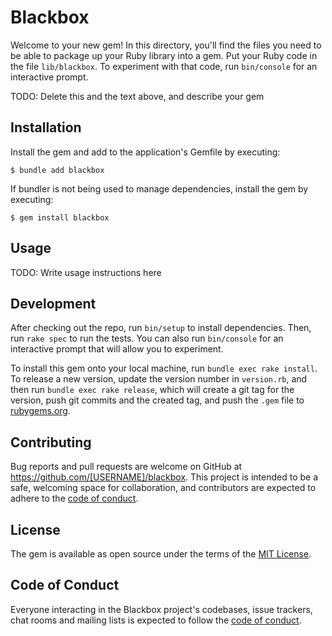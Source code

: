 # Blackbox

Welcome to your new gem! In this directory, you'll find the files you need to be able to package up your Ruby library into a gem. Put your Ruby code in the file `lib/blackbox`. To experiment with that code, run `bin/console` for an interactive prompt.

TODO: Delete this and the text above, and describe your gem

## Installation

Install the gem and add to the application's Gemfile by executing:

    $ bundle add blackbox

If bundler is not being used to manage dependencies, install the gem by executing:

    $ gem install blackbox

## Usage

TODO: Write usage instructions here

## Development

After checking out the repo, run `bin/setup` to install dependencies. Then, run `rake spec` to run the tests. You can also run `bin/console` for an interactive prompt that will allow you to experiment.

To install this gem onto your local machine, run `bundle exec rake install`. To release a new version, update the version number in `version.rb`, and then run `bundle exec rake release`, which will create a git tag for the version, push git commits and the created tag, and push the `.gem` file to [rubygems.org](https://rubygems.org).

## Contributing

Bug reports and pull requests are welcome on GitHub at https://github.com/[USERNAME]/blackbox. This project is intended to be a safe, welcoming space for collaboration, and contributors are expected to adhere to the [code of conduct](https://github.com/[USERNAME]/blackbox/blob/main/CODE_OF_CONDUCT.md).

## License

The gem is available as open source under the terms of the [MIT License](https://opensource.org/licenses/MIT).

## Code of Conduct

Everyone interacting in the Blackbox project's codebases, issue trackers, chat rooms and mailing lists is expected to follow the [code of conduct](https://github.com/[USERNAME]/blackbox/blob/main/CODE_OF_CONDUCT.md).
